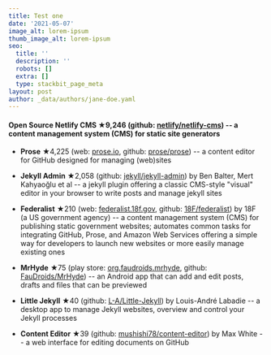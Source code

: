 ```yaml
---
title: Test one
date: '2021-05-07'
image_alt: lorem-ipsum
thumb_image_alt: lorem-ipsum
seo:
  title: ''
  description: ''
  robots: []
  extra: []
  type: stackbit_page_meta
layout: post
author: _data/authors/jane-doe.yaml
---
```

#### Open Source&#xA;&#xA;**Netlify CMS** ★9,246  (github: [netlify/netlify-cms](https://github.com/netlify/netlify-cms)) -- a content management system (CMS) for static site generators

*   **Prose** ★4,225 (web: [prose.io](http://prose.io), github: [prose/prose](https://github.com/prose/prose)) -- a content editor for GitHub designed for managing (web)sites

*   **Jekyll Admin** ★2,058  (github: [jekyll/jekyll-admin](https://github.com/jekyll/jekyll-admin))
     by Ben Balter, Mert Kahyaoğlu et al -- a jekyll plugin offering a 
    classic CMS-style "visual" editor in your browser to write posts and 
    manage jekyll sites

*   **Federalist** ★210 (web: [federalist.18f.gov](https://federalist.18f.gov), github: [18F/federalist](https://github.com/18F/federalist))
     by 18F (a US government agency) -- a content management system (CMS) 
    for publishing static government websites; automates common tasks for 
    integrating GitHub, Prose, and Amazon Web Services offering a simple way
     for developers to launch new websites or more easily manage existing 
    ones

<!---->

*   **MrHyde** ★75 (play store: [org.faudroids.mrhyde](https://play.google.com/store/apps/details?id=org.faudroids.mrhyde), github: [FauDroids/MrHyde](https://github.com/FauDroids/MrHyde)) -- an Android app that can add and edit posts, drafts and files that can be previewed

*   **Little Jekyll** ★40  (github: [L-A/Little-Jekyll](https://github.com/L-A/Little-Jekyll)) by Louis-André Labadie -- a desktop app to manage Jekyll websites, overview and control your Jekyll processes

*   **Content Editor** ★39 (github: [mushishi78/content-editor](https://github.com/mushishi78/content-editor)) by Max White -- a web interface for editing documents on GitHub
